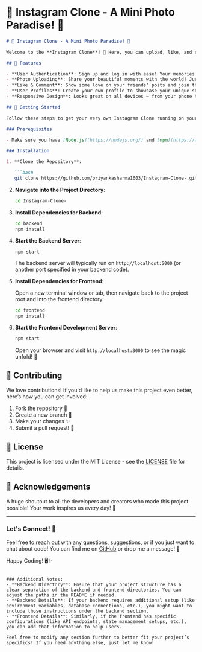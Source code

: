 # 🎉 Instagram Clone - A Mini Photo Paradise! 📸
```markdown
# 🎉 Instagram Clone - A Mini Photo Paradise! 📸

Welcome to the **Instagram Clone**! 🎈 Here, you can upload, like, and comment on photos just like the real deal, but with a sprinkle of magic and a dash of fun! 🎊

## 🌟 Features

- **User Authentication**: Sign up and log in with ease! Your memories are safe with us. 🔑
- **Photo Uploading**: Share your beautiful moments with the world! Just click, upload, and voila! 🌍✨
- **Like & Comment**: Show some love on your friends' posts and join the conversation! 💬❤️
- **User Profiles**: Create your own profile to showcase your unique style and taste! 🎨
- **Responsive Design**: Looks great on all devices – from your phone to your grandma's computer! 📱💻

## 🚀 Getting Started

Follow these steps to get your very own Instagram Clone running on your local machine:

### Prerequisites

- Make sure you have [Node.js](https://nodejs.org/) and [npm](https://www.npmjs.com/) installed on your machine. (You can check if they are installed by running `node -v` and `npm -v` in your terminal).

### Installation

1. **Clone the Repository**:

   ```bash
   git clone https://github.com/priyankasharma1603/Instagram-Clone-.git
   ```

2. **Navigate into the Project Directory**:

   ```bash
   cd Instagram-Clone-
   ```

3. **Install Dependencies for Backend**:

   ```bash
   cd backend
   npm install
   ```

4. **Start the Backend Server**:

   ```bash
   npm start
   ```

   The backend server will typically run on `http://localhost:5000` (or another port specified in your backend code).

5. **Install Dependencies for Frontend**:

   Open a new terminal window or tab, then navigate back to the project root and into the frontend directory:

   ```bash
   cd frontend
   npm install
   ```

6. **Start the Frontend Development Server**:

   ```bash
   npm start
   ```

   Open your browser and visit `http://localhost:3000` to see the magic unfold! 🎉

## 🌈 Contributing

We love contributions! If you'd like to help us make this project even better, here’s how you can get involved:

1. Fork the repository 🍴
2. Create a new branch 🌿
3. Make your changes ✨
4. Submit a pull request! 🚀

## 🤖 License

This project is licensed under the MIT License - see the [LICENSE](LICENSE) file for details.

## 🥳 Acknowledgements

A huge shoutout to all the developers and creators who made this project possible! Your work inspires us every day! 🙌

---

### Let's Connect! 🤝

Feel free to reach out with any questions, suggestions, or if you just want to chat about code! You can find me on [GitHub](https://github.com/priyankasharma1603) or drop me a message! 💬

Happy Coding! 🖥️✨
```

### Additional Notes:
- **Backend Directory**: Ensure that your project structure has a clear separation of the backend and frontend directories. You can adjust the paths in the README if needed.
- **Backend Details**: If your backend requires additional setup (like environment variables, database connections, etc.), you might want to include those instructions under the backend section.
- **Frontend Details**: Similarly, if the frontend has specific configurations (like API endpoints, state management setups, etc.), you can add that information to help users.

Feel free to modify any section further to better fit your project’s specifics! If you need anything else, just let me know!
